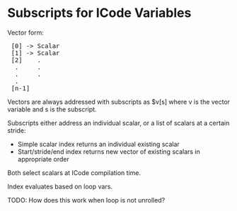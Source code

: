 Subscripts for ICode Variables
==============================

Vector form:
<pre>
 [0] -> Scalar
 [1] -> Scalar
 [2]    .
  .     .
  .     .
  .
 [n-1]
</pre>

Vectors are always addressed with subscripts as $v[s] where v is the vector
variable and s is the subscript.

Subscripts either address an individual scalar, or a list of scalars at a
certain stride:

  - Simple scalar index returns an individual existing scalar
  - Start/stride/end index returns new vector of existing scalars in
    appropriate order

Both select scalars at ICode compilation time.

Index evaluates based on loop vars.

  TODO: How does this work when loop is not unrolled?
